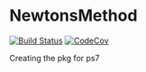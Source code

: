 # NewtonsMethod

[![Build Status](https://travis-ci.com/leopoldomig/NewtonsMethod.jl.svg?branch=master)](https://travis-ci.com/leopoldomig/NewtonsMethod.jl)
[![CodeCov](https://codecov.io/gh/leopoldomig/NewtonsMethod.jl/branch/master/graph/badge.svg)](https://codecov.io/gh/leopoldomig/NewtonsMethod.jl)


Creating the pkg for ps7
